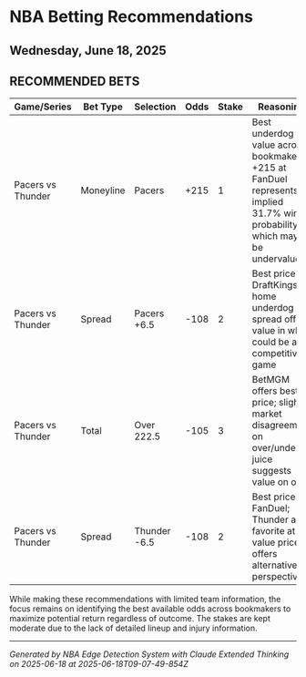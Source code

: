 # NBA Betting Recommendations
## Wednesday, June 18, 2025

## RECOMMENDED BETS
| Game/Series | Bet Type | Selection | Odds | Stake | Reasoning |
|-------------|----------|-----------|------|-------|-----------|
| Pacers vs Thunder | Moneyline | Pacers | +215 | 1 | Best underdog value across bookmakers; +215 at FanDuel represents implied 31.7% win probability, which may be undervalued |
| Pacers vs Thunder | Spread | Pacers +6.5 | -108 | 2 | Best price at DraftKings; home underdog spread offers value in what could be a competitive game |
| Pacers vs Thunder | Total | Over 222.5 | -105 | 3 | BetMGM offers best price; slight market disagreement on over/under juice suggests value on over |
| Pacers vs Thunder | Spread | Thunder -6.5 | -108 | 2 | Best price at FanDuel; Thunder as favorite at value price offers alternative perspective |

While making these recommendations with limited team information, the focus remains on identifying the best available odds across bookmakers to maximize potential return regardless of outcome. The stakes are kept moderate due to the lack of detailed lineup and injury information.

---
*Generated by NBA Edge Detection System with Claude Extended Thinking on 2025-06-18 at 2025-06-18T09-07-49-854Z*
